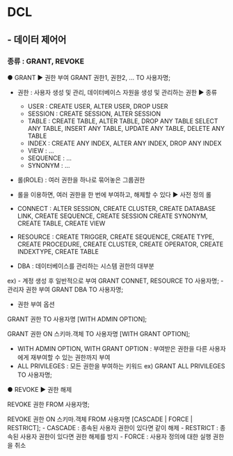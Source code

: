# DCL
## - 데이터 제어어
### 종류 : GRANT, REVOKE

● GRANT
▶ 권한 부여
GRANT 권한1, 권한2, ... TO 사용자명;

* 권한
: 사용자 생성 및 관리, 데이터베이스 자원을 생성 및 관리하는 권한
▶ 종류
  - USER       : CREATE USER, ALTER USER, DROP USER
  - SESSION    : CREATE SESSION, ALTER SESSION
  - TABLE      : CREATE TABLE, ALTER TABLE, DROP ANY TABLE
                 SELECT ANY TABLE, INSERT ANY TABLE, UPDATE ANY TABLE, DELETE ANY TABLE
  - INDEX      : CREATE ANY INDEX, ALTER ANY INDEX, DROP ANY INDEX
  - VIEW       : ...
  - SEQUENCE   : ...
  - SYNONYM    : ...
  

* 롤(ROLE)
: 여러 권한을 하나로 묶어놓은 그룹권한
- 롤을 이용하면, 여러 권한을 한 번에 부여하고, 해제할 수 있다
▶ 사전 정의 롤
- CONNECT
    : ALTER SESSION, CREATE CLUSTER, CREATE DATABASE LINK, CREATE SEQUENCE, CREATE SESSION
      CREATE SYNONYM, CREATE TABLE, CREATE VIEW

- RESOURCE
    : CREATE TRIGGER, CREATE SEQUENCE, CREATE TYPE, CREATE PROCEDURE, CREATE CLUSTER,
      CREATE OPERATOR, CREATE INDEXTYPE, CREATE TABLE

- DBA
    : 데이터베이스를 관리하는 시스템 권한의 대부분

ex) - 계정 생성 후 일반적으로 부여
   GRANT CONNET, RESOURCE TO 사용자명;
    - 관리자 권한 부여
   GRANT DBA TO 사용자명;

* 권한 부여 옵션

GRANT 권한 TO 사용자명 [WITH ADMIN OPTION];

GRANT 권한 ON 스키마.객체 TO 사용자명 [WITH GRANT OPTION];

  - WITH ADMIN OPTION, WITH GRANT OPTION
  : 부여받은 권한을 다른 사용자에게 재부여할 수 있는 권한까지 부여
  - ALL PRIVILEGES : 모든 권한을 부여하는 키워드
  ex) GRANT ALL PRIVILEGES TO 사용자명;


● REVOKE
▶ 권한 해제

REVOKE 권한 FROM 사용자명;

REVOKE 권한 ON 스키마.객체 FROM 사용자명 [CASCADE | FORCE | RESTRICT];
    - CASCADE : 종속된 사용자 권한이 있다면 같이 해제
    - RESTRICT : 종속된 사용자 권한이 있다면 권한 해제를 방지
    - FORCE : 사용자 정의에 대한 실행 권한을 취소


